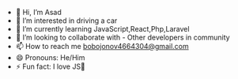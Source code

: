 - 👋 Hi, I’m Asad
- 👀 I’m interested in driving a car
- 🌱 I’m currently learning JavaScript,React,Php,Laravel
- 💞️ I’m looking to collaborate with - Other developers in community
- 📫 How to reach me bobojonov4664304@gmail.com
- 😄 Pronouns: He/Him
- ⚡ Fun fact: I love JS💛

<!---
bobojonov5500/bobojonov5500 is a ✨ special ✨ repository because its `README.md` (this file) appears on your GitHub profile.
You can click the Preview link to take a look at your changes.
--->
